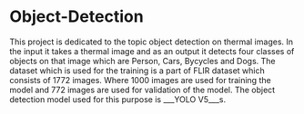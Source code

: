 # Object-Detection
<p>This project is dedicated to the topic object detection on thermal images.
In the input it takes a thermal image and as an output it detects four classes of objects on that image
which are Person, Cars, Bycycles and Dogs.
The dataset which is used for the training is a part of FLIR dataset which consists of 1772 images. Where 1000 images are used for training the model and 772 
images are used for validation of the model.
The object detection model used for this purpose is ___YOLO V5___s.

</p>

